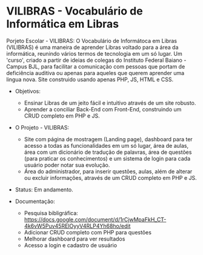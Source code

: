 # VILIBRAS - Vocabulário de Informática em Libras

Porjeto Escolar -   VILIBRAS: O Vocabulário de Informátoca em Libras (VILIBRAS) é uma maneira de aprender Libras voltado para a área da informática, reunindo vários termos de tecnologia em um só lugar. Um 'curso', criado a partir de ideias de colegas do Instituto Federal Baiano - Campus BJL, para facilitar a comunicação com pessoas que portam de deficiência auditiva ou apenas para aqueles que querem aprender uma lingua nova. Site construido usando apenas PHP, JS, HTML e CSS.

* Objetivos:
    * Ensinar Libras de um jeito fácil e intuitivo através de um site robusto.
    * Aprender a conciliar Back-End com Front-End, construindo um CRUD completo em PHP e JS.

* O Projeto - VILIBRAS:
    * Site com página de mostragem (Landing page), dashboard para  ter acesso a todas as funcionalidades em um só lugar, área de aulas, área com um dicionário de tradução de palavras, área de questões (para praticar os conhecimentos) e um sistema de login para cada usuário poder notar sua evolução.
    * Área do administrador, para inserir questões, aulas, além de alterar ou excluir informações, através de um CRUD completo em PHP e JS.

* Status: Em andamento.

* Documentação:
    * Pesquisa bibligráfica:
      https://docs.google.com/document/d/1rCjwMpaFkH_CT-4k6vW5Puv45REIOyyV4RLP4Yh68ho/edit
    * Adicionar CRUD completo com PHP para questões
    * Melhorar dashboard para ver resultados
    * Acesso a login e cadastro de usuário
